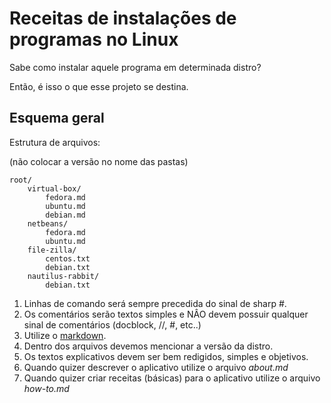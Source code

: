 Receitas de instalações de programas no Linux
===

Sabe como instalar aquele programa em determinada distro?

Então, é isso o que esse projeto se destina.


Esquema geral
---


Estrutura de arquivos:

(não colocar a versão no nome das pastas)

	root/
		virtual-box/
			fedora.md
			ubuntu.md
			debian.md
		netbeans/
			fedora.md
			ubuntu.md
		file-zilla/
			centos.txt
			debian.txt
		nautilus-rabbit/
			debian.txt


1. Linhas de comando será sempre precedida do sinal de sharp #.
2. Os comentários serão textos simples e NÂO devem possuir qualquer sinal de comentários (docblock, //, #, etc..)
3. Utilize o [markdown](http://daringfireball.net/projects/markdown/syntax).
4. Dentro dos arquivos devemos mencionar a versão da distro.
5. Os textos explicativos devem ser bem redigidos, simples e objetivos.
6. Quando quizer descrever o aplicativo utilize o arquivo *about.md*
7. Quando quizer criar receitas (básicas) para o aplicativo utilize o arquivo *how-to.md*
